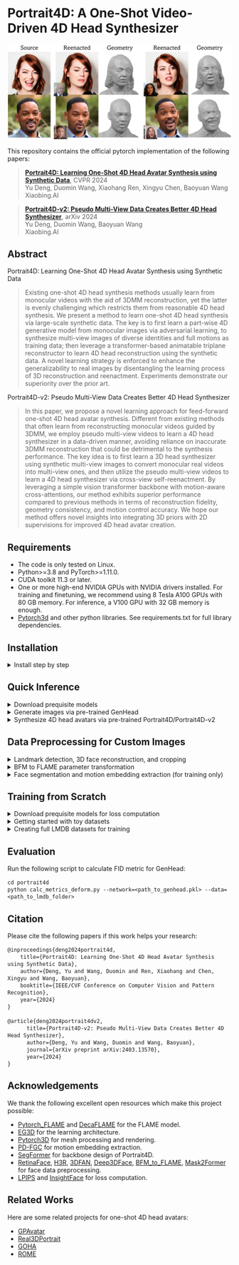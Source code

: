 # Portrait4D: A One-Shot Video-Driven 4D Head Synthesizer

<p align="center"> 
<img src="/assets/teaser.jpg">
</p>

This repository contains the official pytorch implementation of the following papers:

> [**Portrait4D: Learning One-Shot 4D Head Avatar Synthesis using Synthetic Data**](https://yudeng.github.io/Portrait4D/), CVPR 2024 </br>
> Yu Deng, Duomin Wang, Xiaohang Ren, Xingyu Chen, Baoyuan Wang </br>
> Xiaobing.AI

> [**Portrait4D-v2: Pseudo Multi-View Data Creates Better 4D Head Synthesizer**](https://yudeng.github.io/Portrait4D-v2/), arXiv 2024 </br>
> Yu Deng, Duomin Wang, Baoyuan Wang </br>
> Xiaobing.AI

## Abstract
Portrait4D: Learning One-Shot 4D Head Avatar Synthesis using Synthetic Data
> Existing one-shot 4D head synthesis methods usually learn from monocular videos with the aid of 3DMM reconstruction, yet the latter is evenly challenging which restricts them from reasonable 4D head synthesis. We present a method to learn one-shot 4D head synthesis via large-scale synthetic data. The key is to first learn a part-wise 4D generative model from monocular images via adversarial learning, to synthesize multi-view images of diverse identities and full motions as training data; then leverage a transformer-based animatable triplane reconstructor to learn 4D head reconstruction using the synthetic data. A novel learning strategy is enforced to enhance the generalizability to real images by disentangling the learning process of 3D reconstruction and reenactment. Experiments demonstrate our superiority over the prior art.

Portrait4D-v2: Pseudo Multi-View Data Creates Better 4D Head Synthesizer
> In this paper, we propose a novel learning approach for feed-forward one-shot 4D head avatar synthesis. Different from existing methods that often learn from reconstructing monocular videos guided by 3DMM, we employ pseudo multi-view videos to learn a 4D head synthesizer in a data-driven manner, avoiding reliance on inaccurate 3DMM reconstruction that could be detrimental to the synthesis performance. The key idea is to first learn a 3D head synthesizer using synthetic multi-view images to convert monocular real videos into multi-view ones, and then utilize the pseudo multi-view videos to learn a 4D head synthesizer via cross-view self-reenactment. By leveraging a simple vision transformer backbone with motion-aware cross-attentions, our method exhibits superior performance compared to previous methods in terms of reconstruction fidelity, geometry consistency, and motion control accuracy. We hope our method offers novel insights into integrating 3D priors with 2D supervisions for improved 4D head avatar creation.

## Requirements
- The code is only tested on Linux.
- Python>=3.8 and PyTorch>=1.11.0.
- CUDA toolkit 11.3 or later.
- One or more high-end NVIDIA GPUs with NVIDIA drivers installed. For training and finetuning, we recommend using 8 Tesla A100 GPUs with 80 GB memory. For inference, a V100 GPU with 32 GB memory is enough.
- [Pytorch3d](https://github.com/facebookresearch/pytorch3d) and other python libraries. See requirements.txt for full library dependencies.

## Installation
<details>
<summary><span >Install step by step</span></summary>


Clone the repository and create a conda environment:

```
git clone https://github.com/YuDeng/Portrait-4D.git
cd Portrait-4D
conda create -n portrait4d python=3.8
conda activate portrait4d
```
Install required python libraries:
```
pip install -r requirements.txt --extra-index-url https://download.pytorch.org/whl/cu113
```
Install Pytorch3d from source (see [here](https://github.com/facebookresearch/pytorch3d/blob/v0.6.2/INSTALL.md) for details):
```
conda install -c fvcore -c iopath -c conda-forge fvcore iopath
pip install "git+https://github.com/facebookresearch/pytorch3d.git@v0.6.2"
```

</details>

## Quick Inference

<details>
<summary><span >Download prequisite models</span></summary>

Our method utilizes [FLAME head model](https://github.com/Rubikplayer/flame-fitting) for head pose control (as well as shape and expression control in GenHead). We provide a quick access to the model on [HuggingFace](https://huggingface.co/bEijuuu/Portrait4D/tree/main/models/FLAME). 

We also rely on [PD-FGC](https://github.com/Dorniwang/PD-FGC-inference) to extract motion embeddings for Portrait4D and Portrait4D-v2. The [pretrained weights](https://huggingface.co/bEijuuu/Portrait4D/tree/main/models/pdfgc) can be found here.

Please download the above files into the following structure:
```
Portrait-4D/
│
└─── portrait4d/
    |
    └─── models/
        |
        └─── FLAME/
        |   |
        |   └─── geometry/
        |   |
        |   └─── mask/
        |
        └─── pdfgc/
            |
            └─── weights/
                |
                └─── motion_model.pth
```

Please also download the pre-trained weights of GenHead, Portrait4D and Portrait4D-v2 and put them into ./portrait4d/pretrained_models/:
|File (HuggingFace) |Description|
|:----:|:-----------:|
|[genhead-ffhq512](https://huggingface.co/bEijuuu/Portrait4D/blob/main/genhead-ffhq512.pkl) | Animatable 3D head generator conditioned on FLAME parameters, trained on FFHQ at 512x512 |
|[portrait4d-genhead512](https://huggingface.co/bEijuuu/Portrait4D/blob/main/portrait4d-genhead512.pkl) | One-shot video-driven 4D head synthesizer learned in Portrait4D |
|[portrait4d-static-genhead512](https://huggingface.co/bEijuuu/Portrait4D/blob/main/portrait4d-static-genhead512.pkl)| One-shot static 3D head synthesizer learned in Portrait4D-v2 |
|[portrait4d-v2-vfhq512](https://huggingface.co/bEijuuu/Portrait4D/blob/main/portrait4d-v2-vfhq512.pkl)| One-shot video-driven 4D head synthesizer learned in Portrait4D-v2 |

</details>

<details>
<summary><span >Generate images via pre-trained GenHead</span></summary>

1. GenHead requires FLAME parameters as extra conditions for controllable head image synthesis. We provide [pre-extracted FLAME parameters](https://huggingface.co/bEijuuu/Portrait4D/tree/main/data) from FFHQ and VFHQ datasets as a sampling set and please download them into the following structure:
```
Portrait-4D/
│
└─── portrait4d/
    |
    └─── data/
        |
        └─── ffhq_all_shape_n_c_params.npy
        |
        └─── vfhq_all_shape_n_c_params.npy
        |
        └─── ffhq_all_motion_params.npy
        |
        └─── vfhq_all_motion_params.npy
```  
2. Run the following command for arbitrary head image synthesis:
```
cd portrait4d
python gen_images_genhead.py --network=./pretrained_models/genhead-ffhq512.pkl --outdir=<custom_resultdir>
```

</details>

<details>
<summary><span >Synthesize 4D head avatars via pre-trained Portrait4D/Portrait4D-v2</span></summary>

Run the following command for head reenactment via Portrait4D/Portrait4D-v2:
```
cd portrait4d
# Use Portrait4D
python gen_images_portrait4d.py --network=./pretrained_models/portrait4d-genhead512.pkl --outdir=<custom_resultdir>

# Use Portrait4D-v2
python gen_images_portrait4d.py --network=./pretrained_models/portrait4d-v2-vfhq512.pkl --outdir=<custom_resultdir>

# Extract shapes via marching cubes
python gen_images_portrait4d.py --network=./pretrained_models/portrait4d-v2-vfhq512.pkl --outdir=<custom_resultdir> --shape=1

```
By default, it will generate reenacted images given sources and drivings from ./portrait4d/examples. 

To generate reenacted results with custom sources and drivings, please follow the data preprocessing instruction below.

</details>

## Data Preprocessing for Custom Images

<details>
<summary><span >Landmark detection, 3D face reconstruction, and cropping</span></summary>

We use [RetinaFace](https://github.com/serengil/retinaface) for face detection, [H3R](https://github.com/baoshengyu/H3R) and [3DFAN](https://github.com/1adrianb/2D-and-3D-face-alignment) for 2D and 3D landmark prediction, respectively, and [Deep3DFace](https://github.com/sicxu/Deep3DFaceRecon_pytorch) for 3D face reconstruction.

We provide a quick access to these pre-trained models:
   
|Model|Download link (Huggingface)|
|:----:|:-----------:|
| RetinaFace | https://huggingface.co/bEijuuu/Portrait4D/tree/main/data_preprocess/assets/facedetect  |
| H3R | https://huggingface.co/bEijuuu/Portrait4D/tree/main/data_preprocess/assets/hrnet_w18_wflw |
| 3DFAN | https://huggingface.co/bEijuuu/Portrait4D/tree/main/data_preprocess/assets/landmark3d |
| Deep3DFace | https://huggingface.co/bEijuuu/Portrait4D/tree/main/data_preprocess/assets/facerecon |

1. Please download the above models and organize them as follows:
```
Portrait-4D/
│
└─── data_preprocess/
    |
    └─── assets/
        |
        └─── facedetect/
        |   |
        |   └─── retinaface/
        |       |
        |       └─── Resnet50_Final.pth
        |
        └─── facerecon/
        |   |
        |   └─── deep3d_2023/
        |   |   |
        |   |   └─── epoch_20.pth
        |   |
        |   └─── bfm/
        |       |
        |       └─── BFM_model.mat
        |       |
        |       └─── BFM_model_front.mat
        |
        └─── hrnet_w18_wflw/
        |   |
        |   └─── h3r/
        |       |
        |       └─── model.pth
        |   
        └─── landmark3d/
            |
            └─── 3DFAN4-4a694010b9.zip
            |   
            └─── depth-6c4283c0e0.zip

```
2. Run the following command for landmark detection, 3D face reconstruction, and image cropping:
```
cd data_preprocess
python preprocess_dir.py --input_dir=<custom_indir> --save_dir=<custom_outdir>
```
The results should be stored in the following structure:
```
<custom_outdir>/
│
└─── align_images/
|   |
|   └─── *.<image_extension>  # aligned images at 512x512 resolution
|
└─── 2dldmks_align/
|   |
|   └─── *.npy  # extracted 98 2d landmarks
|
└─── 3dldmks_align/
|   |
|   └─── *.npy  # extracted 68 3d landmarks
|
└─── bfm_params/
|   |
|   └─── *.npy  # reconstructed 3d face parameters
|
└─── bfm_vis/
    |
    └─── *.<image_extension>  # visualizations of the reconstructed 3d face
```

</details>

<details>
<summary><span >BFM to FLAME parameter transformation</span></summary>

Since our method relies on FLAME model for head pose control, it is required to transfer the obtained BFM parameters in <custom_outdir> to FLAME ones.

#### For quick inference, we provide a simplified transformation process which utilizes a light-weight MLP to map the BFM parameters to the FLAME space:
```
cd data_preprocess
python bfm2flame_simplified.py --input_dir=<custom_outdir> --save_dir=<custom_outdir>
```

The obtained FLAME parameters will be saved in:
```
<custom_outdir>/
│
└─── bfm2flame_params_simplified/
    |
    └─── *.npy  # FLAME parameters mapped from bfm_params via a light-weight MLP
```
You can then run head reenactment with the custom images via:
```
cd portrait4d

# Use Portrait4D-v2
python gen_images_portrait4d.py --network=./pretrained_models/portrait4d-v2-vfhq512.pkl \
	--srcdir=<custom_outdir> \
	--tardir=<custom_outdir> \
	--outdir=<custom_resultdir> \
	--use_simplified=1
```

#### Alternatively, we provide a full BFM-to-FLAME transformation process which we use during our training and inference:
For the full process, we first use [BFM_to_FLAME](https://github.com/TimoBolkart/BFM_to_FLAME/tree/main) to convert BFM parameters to FLAME ones via mesh-based optimization; then, we conduct landmark-based optimization to refine the FLAME parameters.

1. BFM_to_FLAME relies on [MPI-IS/mesh](https://github.com/MPI-IS/mesh) library to run. Clone the library via:
```
git clone https://github.com/MPI-IS/mesh.git
```
Before installation, remove all dependencies in ./mesh/requirements.txt (otherwise it will conflict with the requirements.txt of our repository). Also replace the "--install-option" option with "--config-settings" in ./mesh/Makefile (the former is out-of-date). After that, run the following commands to install the library:
```
sudo apt-get install libboost-dev

cd mesh
BOOST_INCLUDE_DIRS=/path/to/boost/include make all
```

2. Then, download [required models](https://huggingface.co/bEijuuu/Portrait4D/tree/main/data_preprocess/bfm_to_flame) of BFM-to-FLAME into the following structure:
```
Portrait-4D/
│
└─── data_preprocess/
    |
    └─── bfm_to_flame/
        |
        └─── data/
        |
        └─── model/
```
3. Run the following command to launch BFM-to-FLAME transformation:
```
cd data_preprocess/bfm_to_flame
python run_convert.py --input_dir=<custom_outdir> --save_dir=<custom_outdir> --n_thread=<number_of_thread> --instance_per_thread=<instance_per_thread>
```

The script conducts multi-thread mesh-based optimization on CPUs and saves the results in:
```
<custom_outdir>/
│
└─── bfm2flame_params/
    |
    └─── *.npy  # FLAME parameters obtained via mesh-based optimization
```

4. Finally, run the following script to conduct landmark-based optimization:
```
cd data_preprocess
python flame_optim_batch_singleframe.py --data_dir=<custom_outdir> --save_dir=<custom_outdir> --batchsize=<batchsize>
```
The optimized flame parameters will be saved into:
```
<custom_outdir>/
│
└─── flame_optim_params/
    |
    └─── *.npy  # FLAME parameters obtained via landmark-based optimization
```

You can then run head reenactment with the custom images via:
```
cd portrait4d

# Use Portrait4D-v2
python gen_images_portrait4d.py --network=./pretrained_models/portrait4d-v2-vfhq512.pkl \
	--srcdir=<custom_outdir> \
	--tardir=<custom_outdir> \
	--outdir=<custom_resultdir>
```

5. If you want to optimize FLAME parameters for consecutive frames extracted from a same video clip, you can also run the following script:
```
cd data_preprocess
python flame_optim_batch_multiframe.py --data_dir=<parentdir_of_custom_outdir> --save_dir=<parentdir_of_custom_outdir>
```
The above script will optimize for each <custom_outdir> in the <parentdir_of_custom_outdir>, where <custom_outdir> contains consecutive frames of a video clip. During optimization, the shape parameters of different frames in <custom_outdir> are forced to be identical.

</details>

<details>
<summary><span >Face segmentation and motion embedding extraction (for training only)</span></summary>

For training, we also extract segmentation masks and PD-FGC motion embeddings for each image. 

For face segmenation, we suggest using [Mask2Former](https://github.com/facebookresearch/Mask2Former).

For motion embedding extraction, please run the following script:
```
cd data_preprocess
python extract_pdfgc.py --input_dir=<custom_outdir> --save_dir=<custom_outdir>
```
where <custom_outdir> stores the extracted 2D landmarks and cropped images as described in the landmark detection section.

</details>

## Training from Scratch

<details>
<summary><span >Download prequisite models for loss computation</span></summary>

Learning portrait4D and portrait4D-v2 requires [LPIPS](https://github.com/richzhang/PerceptualSimilarity) and [ArcFace](https://github.com/deepinsight/insightface/tree/master/recognition/arcface_torch) for loss computation.

The checkpoints of these models can be found here:
|Model|Download link (Huggingface)|
|:----:|:-----------:|
| LPIPS | https://huggingface.co/bEijuuu/Portrait4D/tree/main/models/lpips |
| ArcFace | https://huggingface.co/bEijuuu/Portrait4D/tree/main/models/arcface |

Please download the pre-trained weights and save them into:
```
Portrait-4D/
│
└─── portrait4d/
    |
    └─── models/
        |
        └─── arcface/
        |   |
        |   └─── ms1mv3_arcface_r18_fp16/
        |   	|
        |   	└─── backbone.pth
        |
        └─── lpips/
            |
            └─── weights/
		|
		└─── v0.1/
		    |
		    └─── alex.pth
		    |
		    └─── vgg.pth
```

</details>

<details>
<summary><span >Getting started with toy datasets</span></summary>

We provide two toy datasets in [LMDB](https://lmdb.readthedocs.io/en/release/) format for demonstration.

Download the [toy datasets](https://huggingface.co/bEijuuu/Portrait4D/tree/main/data) and store them in the following structure:
```
Portrait-4D/
│
└─── portrait4d/
    |
    └─── data/
	    |
	    └─── FFHQ_512_50/
	    |
	    └─── VFHQ_sub50_512_4/
```
"FFHQ_512_50" is used for learning GenHead, which contains images of 50 FFHQ subjects at 512x512 resolution; "VFHQ_sub50_512_4" is used for learning Portrait4D-v2, which contains video clips of 4 VFHQ subjects at 512x512 resolution and each video clip contains 50 random frames. Note that Portrait4D-v1 learns from synthetic data of GenHead which does not require extra training data.

#### For GenHead training, run:
```
cd portrait4d
python train_genhead.py --cfg=./configs/genhead-ffhq512-toy.yaml
```
By default, experiment results will be saved in ./training-runs-genhead/

#### To train Portrait4D-v1, run:
```
cd portrait4d
python train_recon_v1.py --cfg=./configs/portrait4d-genhead512.yaml

# Static 3D model used for Portrait4D-v2
python train_recon_v1.py --cfg=./configs/portrait4d-static-genhead512.yaml
```
By default, experiment results will be saved in ./training-runs-portrait4d/.

#### To train Portrait4D-v2, run:
```
cd portrait4d
python train_recon_v2.py --cfg=./configs/portrait4d-v2-vfhq512-toy.yaml
```
By default, experiment results will be saved in ./training-runs-portrait4d-v2/. 
</details>

<details>
<summary><span >Creating full LMDB datasets for training</span></summary>

1. Please first download in-the-wild images of [FFHQ](https://drive.google.com/drive/folders/1ZX7QOy6LZuTLTnsOtQk-kmKq2-69l5hu) and [VFHQ](https://liangbinxie.github.io/projects/vfhq/) datasets.

2. Then, follow the instruction in the data preprocessing section to obtain landmarks, cropped images, reconstructed flame parameters, segmentations, and motion embeddings for each image. The processed datasets should be organized as follows:
```
# For FFHQ dataset:
<ffhq_root_dir>/
│
└─── 00000/
|    │
|    └─── align_images/*.png # aligned images at 512x512 resolution
|    |
|    └─── flame_optim_params/*.npy  # FLAME parameters of each aligned image
|    │
|    └─── segs/*.png  # segmentation mask of each aligned image
|    |
|    └─── motion_feats/*.npy  # pd-fgc motion embedding of each aligned image
|
└─── 01000/
|
└─── 02000/
|
└─── ...

# For VFHQ dataset:
<vfhq_root_dir>/
│
└─── <subject1>/
|    │
|    └─── align_images/
|    |
|    └─── flame_optim_params/
|    |
|    └─── segs/
|    |
|    └─── motion_feats/
|
└─── <subject2>/
|
└─── <subject3>/
|
└─── ...
```
For FFHQ, each subfolder contains 1000 images following the original data structure [here](https://drive.google.com/drive/folders/1ZX7QOy6LZuTLTnsOtQk-kmKq2-69l5hu). For example, 00000/ contains images indexed from 0 to 999. We also horizontally flip the 70000 images in FFHQ and store their processed results into successive subfolders range from 70000/ to 139000/.

For VFHQ, each subfolder stores processed results from one video clip.

3. Finally, generate the LMDB files for each dataset via the following scripts:
```
# For FFHQ
cd generate_lmdb/ffhq
python generate_lmdb.py --data_dir=<ffhq_root_dir>

# For VFHQ
cd generate_lmdb/vfhq
python generate_lmdb.py --data_dir=<vfhq_root_dir>

```
The scripts will save the files into ./portrait4d/data for training.

To reproduce the results in our paper, we recommand using at least 4 A100 GPUs with 40GB memory and a total batchsize of 32 for training GenHead; For training portrait4D and portrait4D-v2, we recommand using 8 A100 GPUs with 80GB memory and a total batchsize of 32 (a batchsize of 32 causes OOM error on 8 40GB A100 GPUs in our experiments).

</details>

## Evaluation
Run the following script to calculate FID metric for GenHead:
```
cd portrait4d
python calc_metrics_deform.py --network=<path_to_genhead.pkl> --data=<path_to_lmdb_folder>
```

## Citation

Please cite the following papers if this work helps your research:

    @inproceedings{deng2024portrait4d,
		title={Portrait4D: Learning One-Shot 4D Head Avatar Synthesis using Synthetic Data},
		author={Deng, Yu and Wang, Duomin and Ren, Xiaohang and Chen, Xingyu and Wang, Baoyuan},
		booktitle={IEEE/CVF Conference on Computer Vision and Pattern Recognition},
		year={2024}
	}

    @article{deng2024portrait4dv2,
	      title={Portrait4D-v2: Pseudo Multi-View Data Creates Better 4D Head Synthesizer},
	      author={Deng, Yu and Wang, Duomin and Wang, Baoyuan},
	      journal={arXiv preprint arXiv:2403.13570},
	      year={2024}
    }

## Acknowledgements
We thank the following excellent open resources which make this project possible:
- [Pytorch_FLAME](https://github.com/soubhiksanyal/FLAME_PyTorch) and [DecaFLAME](https://github.com/yfeng95/DECA) for the FLAME model.
- [EG3D](https://github.com/NVlabs/eg3d) for the learning architecture.
- [Pytorch3D](https://github.com/facebookresearch/pytorch3d) for mesh processing and rendering.
- [PD-FGC](https://github.com/Dorniwang/PD-FGC-inference) for motion embedding extraction.
- [SegFormer](https://github.com/NVlabs/SegFormer) for backbone design of Portrait4D.
- [RetinaFace](https://github.com/serengil/retinaface), [H3R](https://github.com/baoshengyu/H3R), [3DFAN](https://github.com/1adrianb/2D-and-3D-face-alignment), [Deep3DFace](https://github.com/sicxu/Deep3DFaceRecon_pytorch), [BFM_to_FLAME](https://github.com/TimoBolkart/BFM_to_FLAME/tree/main), [Mask2Former](https://github.com/facebookresearch/Mask2Former) for face data preprocessing.
- [LPIPS](https://github.com/richzhang/PerceptualSimilarity) and [InsightFace](https://github.com/deepinsight/insightface/tree/master) for loss computation.

## Related Works
Here are some related projects for one-shot 4D head avatars:
- [GPAvatar](https://github.com/xg-chu/GPAvatar)
- [Real3DPortrait](https://github.com/yerfor/Real3DPortrait)
- [GOHA](https://github.com/NVlabs/GOHA)
- [ROME](https://github.com/SamsungLabs/rome)




